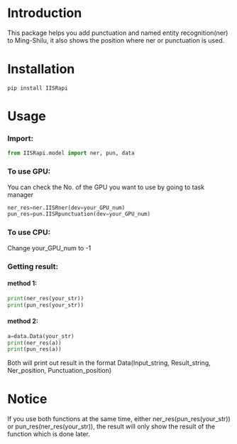 # Introduction
This package helps you add punctuation and named entity recognition(ner) to Ming-Shilu, it also shows the position where ner or punctuation is used.
# Installation
```
pip install IISRapi
```
# Usage
### Import:
```python
from IISRapi.model import ner, pun, data
```
### To use GPU:
You can check the No. of the GPU you want to use by going to task manager
```python
ner_res=ner.IISRner(dev=your_GPU_num)
pun_res=pun.IISRpunctuation(dev=your_GPU_num)
```
### To use CPU:
Change your_GPU_num to -1

### Getting result:
#### method 1:
```python
print(ner_res(your_str))
print(pun_res(your_str))
```
#### method 2:
```python
a=data.Data(your_str)
print(ner_res(a))
print(pun_res(a))
```
Both will print out result in the format Data(Input_string, Result_string, Ner_position, Punctuation_position)
# Notice
If you use both functions at the same time, either ner_res(pun_res(your_str)) or pun_res(ner_res(your_str)), the result will only show the result of the function which is done later.
